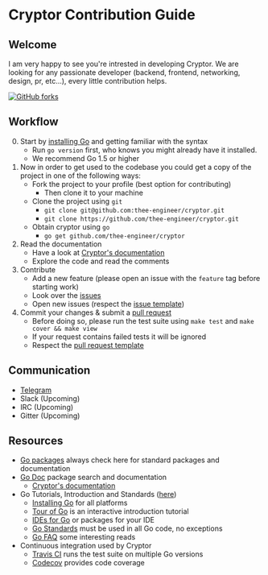 # Cryptor Contribution Guide

## Welcome
I am very happy to see you're intrested in developing Cryptor. We are looking for
any passionate developer (backend, frontend, networking, design, pr, etc...), every
little contribution helps.

[![GitHub forks](https://img.shields.io/github/forks/thee-engineer/cryptor.svg?style=social&label=Fork&maxAge=2592000)](https://github.com/thee-engineer/cryptor/)

## Workflow
0. Start by [installing Go](https://golang.org/doc/install) and getting familiar with the syntax
    * Run `go version` first, who knows you might already have it installed.
    * We recommend Go 1.5 or higher
1. Now in order to get used to the codebase you could get a copy of the project in one of the following ways:
    * Fork the project to your profile (best option for contributing)
        * Then clone it to your machine
    * Clone the project using `git`
        * `git clone git@github.com:thee-engineer/cryptor.git`
        * `git clone https://github.com/thee-engineer/cryptor.git`
    * Obtain cryptor using `go`
        * `go get github.com/thee-engineer/cryptor`
2. Read the documentation
    * Have a look at [Cryptor's documentation](https://godoc.org/github.com/thee-engineer/cryptor)
    * Explore the code and read the comments
3. Contribute
    * Add a new feature (please open an issue with the `feature` tag before starting work)
    * Look over the [issues](https://github.com/thee-engineer/cryptor/issues)
    * Open new issues (respect the [issue template](https://github.com/thee-engineer/cryptor/blob/master/.github/ISSUE_TEMPLATE.md))
4. Commit your changes & submit a [pull request](https://help.github.com/articles/about-pull-requests/)
    * Before doing so, please run the test suite using `make test` and `make cover && make view`
    * If your request contains failed tests it will be ignored
    * Respect the [pull request template](https://github.com/thee-engineer/cryptor/blob/master/.github/PULL_REQUEST_TEMPLATE.md)

## Communication
* [Telegram](https://t.me/joinchat/Gheirw6fIN_dDFwTAcwURA)
* Slack (Upcoming)
* IRC (Upcoming)
* Gitter (Upcoming)

## Resources
  * [Go packages](https://golang.org/pkg/) always check here for standard packages and documentation
  * [Go Doc](https://godoc.org/) package search and documentation
    * [Cryptor's documentation](https://godoc.org/github.com/thee-engineer/cryptor)
  * Go Tutorials, Introduction and Standards ([here](https://golang.org/doc/))
    * [Installing Go](https://golang.org/doc/install) for all platforms
    * [Tour of Go](https://tour.golang.org/) is an interactive introduction tutorial
    * [IDEs for Go](https://golang.org/doc/editors.html) or packages for your IDE
    * [Go Standards](https://golang.org/doc/effective_go.html) must be used in all Go code, no exceptions
    * [Go FAQ](https://golang.org/doc/faq) some interesting reads
  * Continuous integration used by Cryptor
    * [Travis CI](https://travis-ci.org/thee-engineer/cryptor) runs the test suite on multiple Go versions
    * [Codecov](https://codecov.io/gh/thee-engineer/cryptor) provides code coverage
